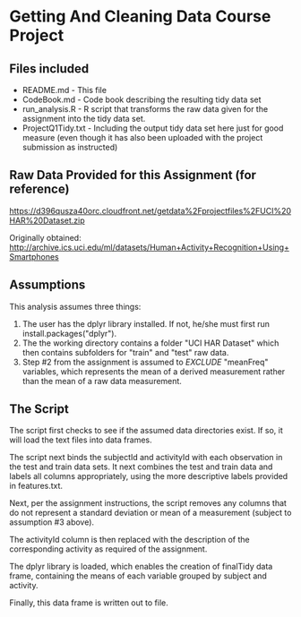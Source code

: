 # Getting And Cleaning Data Course Project

## Files included
* README.md - This file
* CodeBook.md - Code book describing the resulting tidy data set
* run_analysis.R - R script that transforms the raw data given for the assignment into the tidy data set.
* ProjectQ1Tidy.txt - Including the output tidy data set here just for good measure (even though it has also been uploaded with the project submission as instructed)


## Raw Data Provided for this Assignment (for reference)
https://d396qusza40orc.cloudfront.net/getdata%2Fprojectfiles%2FUCI%20HAR%20Dataset.zip

Originally obtained:
http://archive.ics.uci.edu/ml/datasets/Human+Activity+Recognition+Using+Smartphones

## Assumptions

This analysis assumes three things:
1. The user has the dplyr library installed. If not, he/she must first run install.packages("dplyr").
2. The the working directory contains a folder "UCI HAR Dataset" which then contains subfolders for "train" and "test" raw data.
3. Step #2 from the assignment is assumed to *EXCLUDE* "meanFreq" variables, which represents the mean of a derived measurement rather than the mean of a raw data measurement.

## The Script

The script first checks to see if the assumed data directories exist.  If so, it will load the text files into data frames.

The script next binds the subjectId and activityId with each observation in the test and train data sets.  It next combines the test and train data and labels all columns appropriately, using the more descriptive labels provided in features.txt.

Next, per the assignment instructions, the script removes any columns that do not represent a standard deviation or mean of a measurement (subject to assumption #3 above).

The activityId column is then replaced with the description of the corresponding activity as required of the assignment.

The dplyr library is loaded, which enables the creation of finalTidy data frame, containing the means of each variable grouped by subject and activity.  

Finally, this data frame is written out to file.



